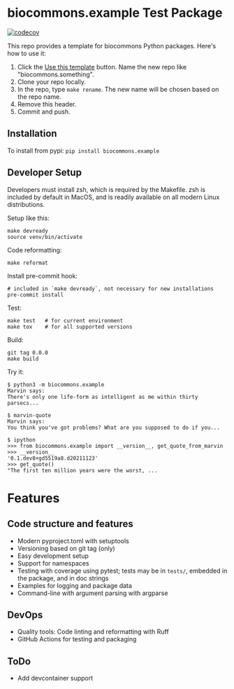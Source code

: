 # biocommons.example Test Package

[![codecov](https://codecov.io/gh/biocommons/biocommons.example/graph/badge.svg?token=CCUMQQV5R6)](https://codecov.io/gh/biocommons/biocommons.example)

This repo provides a template for biocommons Python packages.  Here's how to use it:

1. Click the [Use this template](https://github.com/biocommons/example/generate)
   button. Name the new repo like "biocommons.something".
1. Clone your repo locally.
1. In the repo, type `make rename`. The new name will be chosen based on the repo name.
1. Remove this header.
1. Commit and push.

## Installation

To install from pypi: ```pip install biocommons.example```

## Developer Setup

Developers must install zsh, which is required by the Makefile. zsh is included by default in MacOS, and is readily available on all modern Linux distributions.

Setup like this:

    make devready
    source venv/bin/activate

Code reformatting:

    make reformat

Install pre-commit hook:

    # included in `make devready`, not necessary for new installations
    pre-commit install

Test:

    make test   # for current environment
    make tox    # for all supported versions

Build:

    git tag 0.0.0
    make build

Try it:

    $ python3 -m biocommons.example
    Marvin says:
    There's only one life-form as intelligent as me within thirty parsecs...

    $ marvin-quote
    Marvin says:
    You think you've got problems? What are you supposed to do if you...

    $ ipython
    >>> from biocommons.example import __version__, get_quote_from_marvin
    >>> __version__
    '0.1.dev8+gd5519a8.d20211123'
    >>> get_quote()
    "The first ten million years were the worst, ...


# Features

## Code structure and features

* Modern pyproject.toml with setuptools
* Versioning based on git tag (only)
* Easy development setup
* Support for namespaces
* Testing with coverage using pytest; tests may be in `tests/`, embedded in the package, and in doc strings
* Examples for logging and package data
* Command-line with argument parsing with argparse

## DevOps

* Quality tools: Code linting and reformatting with Ruff
* GitHub Actions for testing and packaging

## ToDo

* Add devcontainer support
